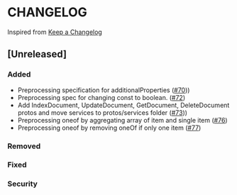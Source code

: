 # CHANGELOG

Inspired from [Keep a Changelog](https://keepachangelog.com/en/1.0.0/)

## [Unreleased]
### Added
- Preprocessing specification for additionalProperties ([#70](https://github.com/opensearch-project/opensearch-protobufs/pull/70)))
- Preprocessing spec for changing const to boolean. ([#72](https://github.com/opensearch-project/opensearch-protobufs/pull/72))
- Add IndexDocument, UpdateDocument, GetDocument, DeleteDocument protos and move services to protos/services folder ([#73](https://github.com/opensearch-project/opensearch-protobufs/pull/73)))
- Preprocessing oneof by aggregating array of item and single item ([#76](https://github.com/opensearch-project/opensearch-protobufs/pull/76))
- Preprocessing oneof by removing oneOf if only one item ([#77](https://github.com/opensearch-project/opensearch-protobufs/pull/77))


### Removed

### Fixed

### Security
